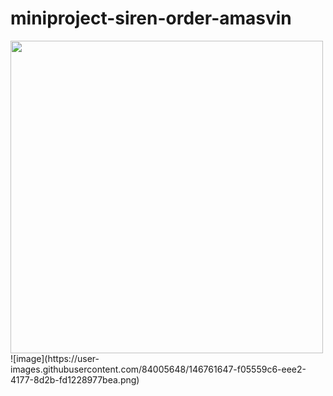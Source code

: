 # miniproject-siren-order-amasvin
<img src="https://user-images.githubusercontent.com/84005648/146759753-933ca0ee-4a65-4ab2-98ef-df5a1972e2c9.png" width="500" height="500"/>
![image](https://user-images.githubusercontent.com/84005648/146761647-f05559c6-eee2-4177-8d2b-fd1228977bea.png)



